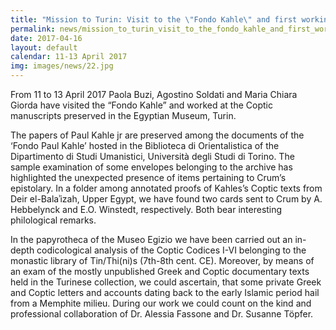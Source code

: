 ```yaml
---
title: "Mission to Turin: Visit to the \"Fondo Kahle\" and first working session at the Egyptian Museum"
permalink: news/mission_to_turin_visit_to_the_fondo_kahle_and_first_working_session_at_the_egyptian_museum
date: 2017-04-16
layout: default
calendar: 11-13 April 2017
img: images/news/22.jpg
---
```


From 11 to 13 April 2017 Paola Buzi, Agostino Soldati and Maria Chiara Giorda have visited the “Fondo Kahle” and worked at the Coptic manuscripts preserved in the Egyptian Museum, Turin.

The papers of Paul Kahle jr are preserved among the documents of the ‘Fondo Paul Kahle’ hosted in the Biblioteca di Orientalistica of the Dipartimento di Studi Umanistici, Università degli Studi di Torino. The sample examination of some envelopes belonging to the archive has highlighted the unexpected presence of items pertaining to Crum’s epistolary. In a folder among annotated proofs of Kahles’s Coptic texts from Deir el-Balaʾizah, Upper Egypt, we have found two cards sent to Crum by A. Hebbelynck and E.O. Winstedt, respectively. Both bear interesting philological remarks.

In the papyrotheca of the Museo Egizio we have been carried out an in-depth codicological analysis of the Coptic Codices I-VI belonging to the monastic library of Tin/Thi(ni)s (7th-8th cent. CE). Moreover, by means of an exam of the mostly unpublished Greek and Coptic documentary texts held in the Turinese collection, we could ascertain, that some private Greek and Coptic letters and accounts dating back to the early Islamic period hail from a Memphite milieu. During our work we could count on the kind and professional collaboration of Dr. Alessia Fassone and Dr. Susanne Töpfer.
